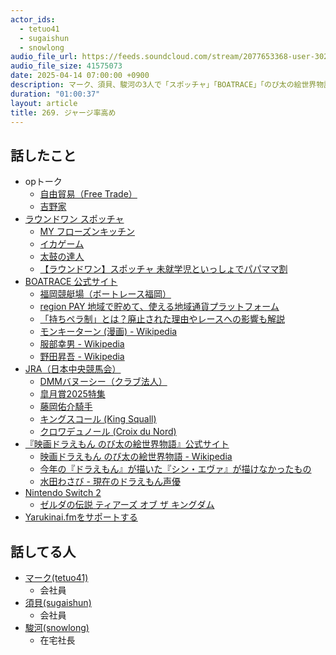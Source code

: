 ```yaml
---
actor_ids:
  - tetuo41
  - sugaishun
  - snowlong
audio_file_url: https://feeds.soundcloud.com/stream/2077653368-user-302747142-yarukinai-269-2025_04_14.mp3
audio_file_size: 41575073
date: 2025-04-14 07:00:00 +0900
description: マーク、須貝、駿河の3人で「スポッチャ」「BOATRACE」「のび太の絵世界物語」などについて話しました。
duration: "01:00:37"
layout: article
title: 269. ジャージ率高め
---
```


## 話したこと
- opトーク
  - [自由貿易（Free Trade）](https://ja.wikipedia.org/wiki/%E8%87%AA%E7%94%B1%E8%B2%BF%E6%98%93)
  - [吉野家](https://www.yoshinoya.com/)
- [ラウンドワン スポッチャ](https://www.round1.co.jp/service/spo-cha/)
  - [MY フローズンキッチン](https://www.round1.co.jp/service/spo-cha/item/frozenkitchen.html)
  - [イカゲーム](https://ja.wikipedia.org/wiki/%E3%82%A4%E3%82%AB%E3%82%B2%E3%83%BC%E3%83%A0)
  - [太鼓の達人](https://taiko-ch.net/)
  - [【ラウンドワン】スポッチャ 未就学児といっしょでパパママ割](https://www.round1.co.jp/service/spo-cha/kids_waribiki/index.html)
- [BOATRACE 公式サイト](https://www.boatrace.jp/)
  - [福岡競艇場（ボートレース福岡）](https://www.boatrace-fukuoka.com/)
  - [region PAY  地域で貯めて、使える地域通貨プラットフォーム](https://region-pay.com/)
  - [「持ちペラ制」とは？廃止された理由やレースへの影響も解説](https://wsobv.com/boatrace/6804)
  - [モンキーターン (漫画) - Wikipedia](https://ja.wikipedia.org/wiki/%E3%83%A2%E3%83%B3%E3%82%AD%E3%83%BC%E3%82%BF%E3%83%BC%E3%83%B3_%28%E6%BC%AB%E7%94%BB%29)
  - [服部幸男 - Wikipedia](https://ja.wikipedia.org/wiki/%E6%9C%8D%E9%83%A8%E5%B9%B8%E7%94%B7)
  - [野田昇吾 - Wikipedia](https://ja.wikipedia.org/wiki/%E9%87%8E%E7%94%B0%E6%98%87%E5%90%BE)
- [JRA（日本中央競馬会）](https://jra.jp/)
  - [DMMバヌーシー（クラブ法人）](https://banusy.dmm.com/)
  - [皐月賞2025特集](https://race.netkeiba.com/special/index.html?id=0045)
  - [藤岡佑介騎手](https://db.netkeiba.com/jockey/01123/)
  - [キングスコール (King Squall)](https://db.netkeiba.com/horse/2022104207)
  - [クロワデュノール (Croix du Nord)](https://db.netkeiba.com/horse/2022105102)
- [『映画ドラえもん のび太の絵世界物語』公式サイト](https://doraeiga.com/2025/)
  - [映画ドラえもん のび太の絵世界物語 - Wikipedia](https://ja.wikipedia.org/wiki/%E6%98%A0%E7%94%BB%E3%83%89%E3%83%A9%E3%81%88%E3%82%82%E3%82%93_%E3%81%AE%E3%81%B3%E5%A4%AA%E3%81%AE%E7%B5%B5%E4%B8%96%E7%95%8C%E7%89%A9%E8%AA%9E)
  - [今年の『ドラえもん』が描いた『シン・エヴァ』が描けなかったもの](https://note.com/tekeshun/n/n6a7bb04d1c4f)
  - [水田わさび - 現在のドラえもん声優](https://ja.wikipedia.org/wiki/%E6%B0%B4%E7%94%B0%E3%82%8F%E3%81%95%E3%81%B3)
- [Nintendo Switch 2](https://www.nintendo.com/jp/switch2/index.html)
  - [ゼルダの伝説 ティアーズ オブ ザ キングダム](https://www.nintendo.co.jp/zelda/totk/)
- [Yarukinai.fmをサポートする](https://note.com/tetuo41/circle)

## 話してる人
- [マーク(tetuo41)](https://twitter.com/tetuo41)
  - 会社員
- [須貝(sugaishun)](https://twitter.com/sugaishun)
  - 会社員
- [駿河(snowlong)](https://twitter.com/_snowlong)
  - 在宅社長

